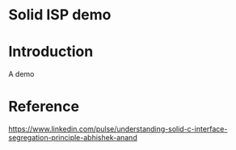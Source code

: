 # Solid ISP demo



# Introduction

A demo

# Reference
https://www.linkedin.com/pulse/understanding-solid-c-interface-segregation-principle-abhishek-anand